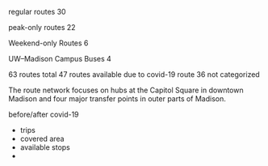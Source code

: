regular routes
30 

peak-only routes
22

Weekend-only Routes
6

UW–Madison Campus Buses
4

63 routes total
47 routes available due to covid-19
route 36 not categorized


The route network focuses on hubs at the Capitol Square in downtown Madison 
and four major transfer points in outer parts of Madison.


before/after covid-19
- trips
- covered area
- available stops
- 